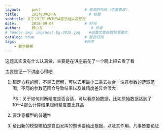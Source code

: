 ```yaml
---
layout:     post                    # 使用的布局（不需要改）
title:      2017CUMCM-A               # 标题 
subtitle: 关于2017CUMCM的A题总结以及反思
date:       2018-09-04              # 时间
author:     顾小五                      # 作者
# header-img: img/post-bg-2015.jpg    #这篇文章标题背景图片
catalog: true                       # 是否归档
tags:                               #标签
    - 数学建模
---
```


这题其实没有什么认真做，主要是在讲座前花了一个晚上把它看了看

主要是记一下讲座心得吧

1. 超定方程的解，不是去愣解，可以去用最小二乘去拟合，注意参数的选取范围，不同的参数范围会导致结果以及其精度差异会很大

   PS：关于如何判断精度是否合适，可以看原始数据，比如原始数据达到了10^-4那么计算结果起码精度要比其高

2. 要注意模型的普适性

3. 给出新的模型哪怕是自由发挥的题也要给出根据，以及其作用，凡事皆要论证